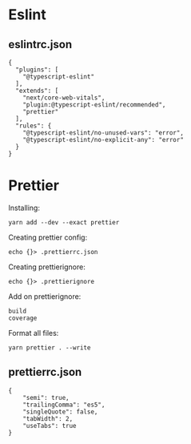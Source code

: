 # Eslint
## eslintrc.json
```
{
  "plugins": [
    "@typescript-eslint"
  ],
  "extends": [
    "next/core-web-vitals",
    "plugin:@typescript-eslint/recommended",
    "prettier"
  ],
  "rules": {
    "@typescript-eslint/no-unused-vars": "error",
    "@typescript-eslint/no-explicit-any": "error"
  }
}
```
# Prettier
Installing:
```
yarn add --dev --exact prettier
```
Creating prettier config:
```
echo {}> .prettierrc.json
```
Creating prettierignore:
```
echo {}> .prettierignore
```
Add on prettierignore:
```
build
coverage
```
Format all files:
```
yarn prettier . --write
```
## prettierrc.json
```
{
    "semi": true,
    "trailingComma": "es5",
    "singleQuote": false,
    "tabWidth": 2,
    "useTabs": true
}
```
